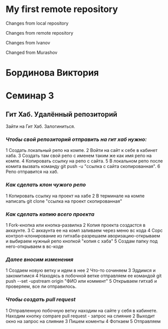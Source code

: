 # My first remote repository

Changes from local repository

Changes from remote repository

Changes from Ivanov

Changed from Murashov

# **Бординова Виктория**

# Семинар 3
## Гит Хаб. Удалённый репозиторий

Зайти на Гит Хаб.
Залогиниться.

### *Чтобы свой репозиторий отправить на гит хаб нужно:*
1 Создать локальный репо на компе.
2 Войти на сайт к себе в кабинет хаба.
3 Создать там свой репо с именем таким же как имя репо на компе.
4 Копировать ссылку на репо с сайта.
5 В локальном репо после комита вызвать команду git push -u "ссылка с сайта скопированная".
6 Репо отправится на хаб.

### *Как сделать клон чужого репо*
1 Копировать ссылку на проект на хабе
2 В терминале на компе написать git clone "ссылка на проект скопированная"

### *Как сделать копию всего проекта*
1 Fork-кнопка или кнопка-развилка
2 Копия проекта создастся в аккаунте.
3 С аккаунта ее на комп заливаем через меню вс кода
4 Сорс контрол-клонирование из гитхаба-разрешаем аворизацию-открываем и выбираем нужный репо кнопкой "копия с хаба"
5 Создам папку под него-открываем в вс-коде

### *Далее вносим изменения*
1 Создаем новую ветку и идем в нее
2 Что-то сочиняем
3 Эддимся и закомитимся
4 Находясь в побочной ветке отправляем ее командой git push --set -upstream origin "ФИО  или коммент"
5 Открываем гитхаб и проверяем, все ли отправилось.

### *Чтобы создать pull request*
1 Отправленную побочную ветку находим на сайте у себя в кабинете. 
Находим кнопку compare pull request - запрос на слияние
2 Выходит окно на запрос на слияние
3 Пишем коменты
4 Фоткаем
5 Отправляем
